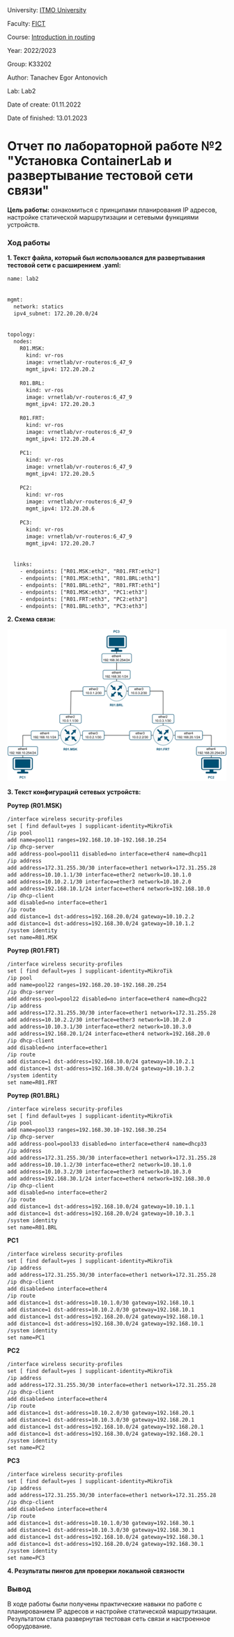 University: [ITMO University](https://itmo.ru/ru/)

Faculty: [FICT](https://fict.itmo.ru)

Course: [Introduction in routing](https://github.com/itmo-ict-faculty/introduction-in-routing)

Year: 2022/2023

Group: K33202

Author: Tanachev Egor Antonovich

Lab: Lab2

Date of create: 01.11.2022

Date of finished: 13.01.2023

# Отчет по лабораторной работе №2 "Установка ContainerLab и развертывание тестовой сети связи"

**Цель работы:** ознакомиться с принципами планирования IP адресов, настройке статической маршрутизации и сетевыми функциями устройств.

### Ход работы

**1. Текст файла, который был использовался для развертывания тестовой сети с расширением .yaml:**

```
name: lab2


mgmt:
  network: statics
  ipv4_subnet: 172.20.20.0/24


topology:
  nodes:
    R01.MSK:
      kind: vr-ros
      image: vrnetlab/vr-routeros:6_47_9
      mgmt_ipv4: 172.20.20.2

    R01.BRL:
      kind: vr-ros
      image: vrnetlab/vr-routeros:6_47_9
      mgmt_ipv4: 172.20.20.3
    
    R01.FRT:
      kind: vr-ros
      image: vrnetlab/vr-routeros:6_47_9
      mgmt_ipv4: 172.20.20.4

    PC1:
      kind: vr-ros
      image: vrnetlab/vr-routeros:6_47_9
      mgmt_ipv4: 172.20.20.5

    PC2:
      kind: vr-ros
      image: vrnetlab/vr-routeros:6_47_9
      mgmt_ipv4: 172.20.20.6

    PC3:
      kind: vr-ros
      image: vrnetlab/vr-routeros:6_47_9
      mgmt_ipv4: 172.20.20.7


  links: 
    - endpoints: ["R01.MSK:eth2", "R01.FRT:eth2"]
    - endpoints: ["R01.MSK:eth1", "R01.BRL:eth1"]
    - endpoints: ["R01.BRL:eth2", "R01.FRT:eth1"]
    - endpoints: ["R01.MSK:eth3", "PC1:eth3"]
    - endpoints: ["R01.FRT:eth3", "PC2:eth3"]
    - endpoints: ["R01.BRL:eth3", "PC3:eth3"]
```

**2. Схема связи:**

![Communication scheme](assets/communication_scheme.jpg)

**3. Текст конфигураций сетевых устройств:**

**Роутер (R01.MSK)**

```
/interface wireless security-profiles
set [ find default=yes ] supplicant-identity=MikroTik 
/ip pool 
add name=pool11 ranges=192.168.10.10-192.168.10.254 
/ip dhcp-server 
add address-pool=pool11 disabled=no interface=ether4 name=dhcp11 
/ip address 
add address=172.31.255.30/30 interface=ether1 network=172.31.255.28 
add address=10.10.1.1/30 interface=ether2 network=10.10.1.0 
add address=10.10.2.1/30 interface=ether3 network=10.10.2.0 
add address=192.168.10.1/24 interface=ether4 network=192.168.10.0 
/ip dhcp-client 
add disabled=no interface=ether1 
/ip route 
add distance=1 dst-address=192.168.20.0/24 gateway=10.10.2.2 
add distance=1 dst-address=192.168.30.0/24 gateway=10.10.1.2 
/system identity 
set name=R01.MSK
```

**Роутер (R01.FRT)**

```
/interface wireless security-profiles 
set [ find default=yes ] supplicant-identity=MikroTik 
/ip pool 
add name=pool22 ranges=192.168.20.10-192.168.20.254 
/ip dhcp-server 
add address-pool=pool22 disabled=no interface=ether4 name=dhcp22 
/ip address 
add address=172.31.255.30/30 interface=ether1 network=172.31.255.28 
add address=10.10.2.2/30 interface=ether3 network=10.10.2.0 
add address=10.10.3.1/30 interface=ether2 network=10.10.3.0 
add address=192.168.20.1/24 interface=ether4 network=192.168.20.0 
/ip dhcp-client 
add disabled=no interface=ether1 
/ip route 
add distance=1 dst-address=192.168.10.0/24 gateway=10.10.2.1 
add distance=1 dst-address=192.168.30.0/24 gateway=10.10.3.2 
/system identity 
set name=R01.FRT
```

**Роутер (R01.BRL)**

```
/interface wireless security-profiles 
set [ find default=yes ] supplicant-identity=MikroTik 
/ip pool 
add name=pool33 ranges=192.168.30.10-192.168.30.254 
/ip dhcp-server 
add address-pool=pool33 disabled=no interface=ether4 name=dhcp33 
/ip address 
add address=172.31.255.30/30 interface=ether1 network=172.31.255.28 
add address=10.10.1.2/30 interface=ether2 network=10.10.1.0 
add address=10.10.3.2/30 interface=ether3 network=10.10.3.0 
add address=192.168.30.1/24 interface=ether4 network=192.168.30.0 
/ip dhcp-client 
add disabled=no interface=ether2 
/ip route 
add distance=1 dst-address=192.168.10.0/24 gateway=10.10.1.1 
add distance=1 dst-address=192.168.20.0/24 gateway=10.10.3.1 
/system identity 
set name=R01.BRL
```

**PC1**

```
/interface wireless security-profiles 
set [ find default=yes ] supplicant-identity=MikroTik 
/ip address 
add address=172.31.255.30/30 interface=ether1 network=172.31.255.28 
/ip dhcp-client 
add disabled=no interface=ether4
/ip route 
add distance=1 dst-address=10.10.1.0/30 gateway=192.168.10.1 
add distance=1 dst-address=10.10.2.0/30 gateway=192.168.10.1 
add distance=1 dst-address=192.168.20.0/24 gateway=192.168.10.1 
add distance=1 dst-address=192.168.30.0/24 gateway=192.168.10.1 
/system identity 
set name=PC1 
```

**PC2**

```
/interface wireless security-profiles 
set [ find default=yes ] supplicant-identity=MikroTik 
/ip address 
add address=172.31.255.30/30 interface=ether1 network=172.31.255.28 
/ip dhcp-client 
add disabled=no interface=ether4
/ip route 
add distance=1 dst-address=10.10.2.0/30 gateway=192.168.20.1 
add distance=1 dst-address=10.10.3.0/30 gateway=192.168.20.1 
add distance=1 dst-address=192.168.10.0/24 gateway=192.168.20.1 
add distance=1 dst-address=192.168.30.0/24 gateway=192.168.20.1 
/system identity 
set name=PC2 
```

**PC3**

```
/interface wireless security-profiles 
set [ find default=yes ] supplicant-identity=MikroTik 
/ip address 
add address=172.31.255.30/30 interface=ether1 network=172.31.255.28 
/ip dhcp-client 
add disabled=no interface=ether4
/ip route 
add distance=1 dst-address=10.10.1.0/30 gateway=192.168.30.1 
add distance=1 dst-address=10.10.3.0/30 gateway=192.168.30.1 
add distance=1 dst-address=192.168.10.0/24 gateway=192.168.30.1 
add distance=1 dst-address=192.168.20.0/24 gateway=192.168.30.1 
/system identity 
set name=PC3 
```

**4. Результаты пингов для проверки локальной связности**



### Вывод

В ходе работы были получены практические навыки по работе с планированием IP адресов и настройке статической маршрутизации. Результатом стала развернутая тестовая сеть связи и настроенное оборудование.